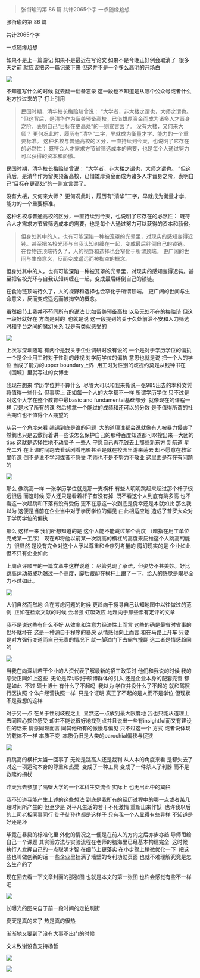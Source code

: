 > 张衔瑜的第 86 篇 共计2065个字 一点随缘尬想

张衔瑜的第 86 篇

共计2065个字

一点随缘尬想

如果不是上一篇游记 如果不是最近在写论文 如果不是今晚正好例会取消了  很多天之前 就应该把这一篇记录下来 但这并不是一个多么高明的开场白

![](./images/img_001.jpeg)

不知道写什么的时候 就去翻一翻备忘录 这一段也不知道是从哪个公众号或者什么地方抄过来的了 打上引用

> 民国时期，清华校长梅贻琦曾说： “大学者，非大楼之谓也，大师之谓也。 ”但这背后，是清华作为留美预备高校，已借雄厚资金而成为诸多人才晋身之阶，表明自己“目标在更高处”的一则宣言罢了。 没有大楼，又何来大师？ 更何况此时，履历有“清华”二字，早就成为衡量才学、能力的一个重要标准。 这种名校与普通高校的区分，一直持续到今天，也说明了它存在的必然性： 既符合人才需求方节省筛选成本的需要，也是每个人通过努力可以获得的资本和骄傲。

民国时期，清华校长梅贻琦曾说： “大学者，非大楼之谓也，大师之谓也。 ”但这背后，是清华作为留美预备高校，已借雄厚资金而成为诸多人才晋身之阶，表明自己“目标在更高处”的一则宣言罢了。

没有大楼，又何来大师？ 更何况此时，履历有“清华”二字，早就成为衡量才学、能力的一个重要标准。

这种名校与普通高校的区分，一直持续到今天，也说明了它存在的必然性： 既符合人才需求方节省筛选成本的需要，也是每个人通过努力可以获得的资本和骄傲。

> 但身处其中的人，也有可能深陷一种被笼罩的光晕里，对现实的感知变得迟钝。甚至把名校光环与自我认知纠缠在一起，变成最后绊倒自己的锁链。 在食物链顶端待久了，人的视野和选择也会窄化于所谓顶端。 更广阔的世间与生命意义，反而变成遥远而被掏空的概念。

但身处其中的人，也有可能深陷一种被笼罩的光晕里，对现实的感知变得迟钝。甚至把名校光环与自我认知纠缠在一起，变成最后绊倒自己的锁链。

在食物链顶端待久了，人的视野和选择也会窄化于所谓顶端。 更广阔的世间与生命意义，反而变成遥远而被掏空的概念。

虽然细节上我并不苟同所有的说法 比如留美预备高校 以及无处不在的梅贻琦 但这一段好就好在 方向是对的  也就是说 这一段提到的关于久处前沿不安和人力筛选时和平台之间的魔幻关系 我是有类似感受的

![](./images/img_002.jpeg)

上次写深圳随笔 有两个是我关于企业调研时没有说的 一个是对于学历学位的偏执 一个是企业用工时对于性别的歧视 对学历学位的偏执 意思也就是说 把一个人的学位 当成了能力的upper boundary上界  用工时对性别的歧视约莫是从钱钟书在《围城》里就写过的女博士

我现在想来 学历学位并不算什么  尽管大可以和我来撕说一张985出去的本科文凭将值得一些什么 但事实上 正如每一个人的大学都不一样 所谓学历学位 只不过是对这个大学在整个教育中最basic and fundamental基础部分  就像现在的课程一样 只是水了所有的课 然后想拿一个能过的成绩和还可以的分数 是不值得所谓的社会期许也不值得个人期望的

从另一个角度来看 翘课到底是谁的问题  大的道理谁都会说就像有人被暴力侵害了 然鹅也只是去敷衍着讲一些该怎么保护自己的那种百度知道都可以搜出来一大团的tips 这就是选择性地不动脑子 一些人 宁愿自己再花钱去上那些新东方 新航道 星光二外 在上课时间跑去看话剧看电影甚至是就在校园里游来荡去 却不愿意在教室里听课 倒不是说不学习或者不感受 老师也不是不努力不敬业 这里面是存在有问题的

![](./images/img_003.jpeg)

那么 像跳高一样 一张学历学位就是那一支横杆 有些人明明跳起来超过那个杆子很远很远 而这时候 旁人还只是看着杆子有没有掉  既不看这个人到底有跳多高 也不看这一次起跳和下落有没有受伤 更不在意这一次到底是侥幸还是本就如此 那么我以为 这便是当前在企业当中对于学历学位的偏见 由此相适应地 造成了普罗大众对于学历学位的偏执

那么 这样一来 我们所想知道的是 这个人能不能跳过某个高度 （暗指在用工单位完成某一工序） 现在却将他以前某一次跳高的横杠的高度来反推这个人跳高的能力  很显然 是没有完全对这个人予以尊重和全序列考量的 魔幻现实的是 企业如此 但不只有企业如此

上周点评顺丰的一篇文章中这样说道： 尽管兑现了承诺，但姿势不甚美妙。好比跳高运动员成功越过一个高度，脚后跟却在横杆上蹭了一下，给人的感觉是竭尽全力不过如此。

![](./images/img_004.jpeg)

人们自然而然地 会在考虑问题的时候 更趋向于搜寻自己认知地图中以往做过的范例  正如在检索文献的时候 会增强 虹吸效应 地趋向于那些素有定评的文章

我不是说这些有什么不好 从效率和注意力经济性上而言 这些的确是最省时省事的 但坏就坏在 这是一种源自于程序的暴戾 从情感倾向上而言 和在马路上开车 只要是对方强行变道而自己无责的情况下 就一脚油门下去霸气撞翻 这二者是情感趋同的

![](./images/img_005.jpeg)

当我在向深圳若干企业的人资代表了解最新的招工政策时 他们和我说的时候 我的感受正同如上这些  无论是深圳对于硕博群体的引入 还是企业本身的配套完善 都是如此  不过 硕士博士 有什么了不起吗  我以为 学位并没什么了不起的 就和驾照 行医执照 个体户经营执照一样  只是个证明 真正了不起的是人而不是学位 但现状 不是我想的这样

对于另一点 在关于性别歧视之上  显然这一点放到最大限度地 我也只能从道理上去同理心换位感受 却并不能说很好地找到点并且说出一些有insightful而又有建设性的话来 情感同理而言 同其他所有的傲慢与偏见 只不过这一个 方式 或者说体现的载体不一样 本质不变  本质仍旧是人类的parochial偏狭与促狭

![](./images/img_006.jpeg)

将跳高的横杆太当一回事了 无论是跳高人还是裁判 从人本的角度来看 是都失去了对这一项运动本身的尊重和热爱  变成了一种工具 变成了一件杀人了利器 而不是救赎的拐杖

昨天我去参加了隔壁大学的一个本科生交流会 实际上 也无出此中的窠臼

我不知道我能产生上述的这些想法 到底是我所有的经历过程中的哪一点或者某几段时间所产生的 但至少是 对平凡生活的若干不死激情 重新出来作妖  也许我以后的上司老板同事同行 徒子徒孙也都是这样子 只有我一个人显得有些异样 不知道是好还是坏

毕竟在暴戾的标准化里 外化的情况之一便是在前人的方向之后亦步亦趋 导师甩给自己一个课题 其实验方法与实验流程在老师的脑海里已经基本构建完全  这时候 执行人发挥自己的一点聪明才智 在细节上更落实 在小步骤上稍微优化一下  把这些也叫做创新的话 一些企业里挂满了墙壁的专利功勋页面 也就不难理解究竟是怎么生产的了

现在回去看一下文章封面的那张图 也就是本文的第一张图 也许会感觉有些不一样吧

![](./images/img_007.jpeg)

长曝光的图来自于前一段时间的走拍刷街

夏天是真的来了 热是真的很热

渐渐地又要到了没有大事不出门的时候

文末致谢设备支持杨哲

![](./images/img_008.jpeg)

![](./images/img_009.jpeg)
